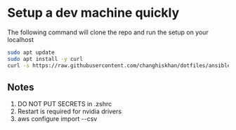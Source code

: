 # Setup a dev machine quickly

The following command will clone the repo and run the setup on your localhost

```bash
sudo apt update
sudo apt install -y curl
curl -s https://raw.githubusercontent.com/changhiskhan/dotfiles/ansible/bootstrap.sh | bash
```


## Notes

1. DO NOT PUT SECRETS in .zshrc
2. Restart is required for nvidia drivers
3. aws configure import --csv <credentials>

